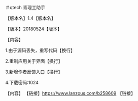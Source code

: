＃qtech
青理工助手

【版本名】1.4【版本名】

【版本】20180524【版本】

【内容】

1.由于源码丢失，重写代码【换行】

2.重制应用关于界面【换行】

3.新增作者反馈入口【换行】

4.下载密码:1024

【内容】
【链接】https://www.lanzous.com/b258609 【链接】
